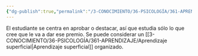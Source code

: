 ```yaml
---
{"dg-publish":true,"permalink":"/3-CONOCIMIENTO/36-PSICOLOGÍA/361-APRENDIZAJE/Aprendizaje estratégico/"}
---
```


El estudiante se centra en aprobar o destacar, así que estudia sólo lo que cree que le va a dar ese premio. Se puede considerar un [[3-CONOCIMIENTO/36-PSICOLOGÍA/361-APRENDIZAJE/Aprendizaje superficial\|Aprendizaje superficial]] organizado.